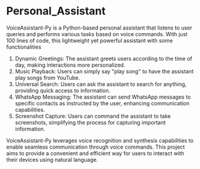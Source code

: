 # Personal_Assistant
VoiceAssistant-Py is a Python-based personal assistant that listens to user queries and performs various tasks based on voice commands. With just 100 lines of code, this lightweight yet powerful assistant with some functionalities

1) Dynamic Greetings: The assistant greets users according to the time of day, making interactions more personalized.
2) Music Playback: Users can simply say "play song" to have the assistant play songs from YouTube.
3) Universal Search: Users can ask the assistant to search for anything, providing quick access to information.
4) WhatsApp Messaging: The assistant can send WhatsApp messages to specific contacts as instructed by the user, enhancing communication capabilities.
5) Screenshot Capture: Users can command the assistant to take screenshots, simplifying the process for capturing important information.

VoiceAssistant-Py leverages voice recognition and synthesis capabilities to enable seamless communication through voice commands. This project aims to provide a convenient and efficient way for users to interact with their devices using natural language.
